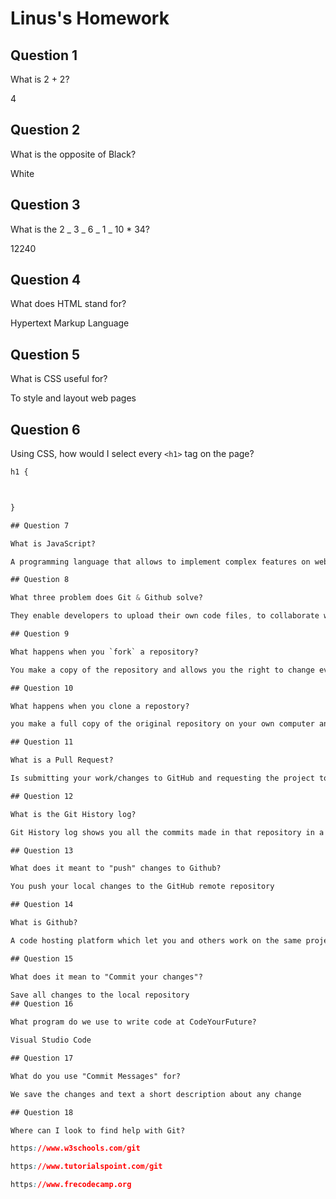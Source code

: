 # Linus's Homework

## Question 1

What is 2 + 2?

4

## Question 2

What is the opposite of Black?

White

## Question 3

What is the 2 _ 3 _ 6 _ 1 _ 10 \* 34?

12240

## Question 4

What does HTML stand for?

Hypertext Markup Language

## Question 5

What is CSS useful for?

To style and layout web pages

## Question 6

Using CSS, how would I select every `<h1>` tag on the page?

```css
h1 {



}

## Question 7

What is JavaScript?

A programming language that allows to implement complex features on web pages

## Question 8

What three problem does Git & Github solve?

They enable developers to upload their own code files, to collaborate with other developers and serve for development of software and control it.

## Question 9

What happens when you `fork` a repository?

You make a copy of the repository and allows you the right to change everything you want without making modifications in the original one

## Question 10

What happens when you clone a repostory?

you make a full copy of the original repository on your own computer and you can change it without web connection

## Question 11

What is a Pull Request?

Is submitting your work/changes to GitHub and requesting the project to pull/accept changes from your fork

## Question 12

What is the Git History log?

Git History log shows you all the commits made in that repository in a chronological order

## Question 13

What does it meant to "push" changes to Github?

You push your local changes to the GitHub remote repository

## Question 14

What is Github?

A code hosting platform which let you and others work on the same projects

## Question 15

What does it mean to "Commit your changes"?

Save all changes to the local repository
## Question 16

What program do we use to write code at CodeYourFuture?

Visual Studio Code

## Question 17

What do you use "Commit Messages" for?

We save the changes and text a short description about any change

## Question 18

Where can I look to find help with Git?

https://www.w3schools.com/git

https://www.tutorialspoint.com/git

https://www.frecodecamp.org


